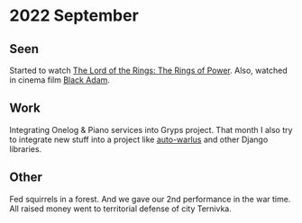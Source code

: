 # 2022 September

## Seen

Started to watch [The Lord of the Rings: The Rings of Power](https://trakt.tv/shows/the-lord-of-the-rings-the-rings-of-power).
Also, watched in cinema film [Black Adam](https://letterboxd.com/film/black-adam/).

## Work

Integrating Onelog & Piano services into Gryps project. That month I also try to integrate new stuff into a project
like [auto-warlus](https://github.com/MarcoGorelli/auto-walrus) and other Django libraries.

## Other

Fed squirrels in a forest. And we gave our 2nd performance in the war time. All raised money went to territorial defense
of city Ternivka. 
